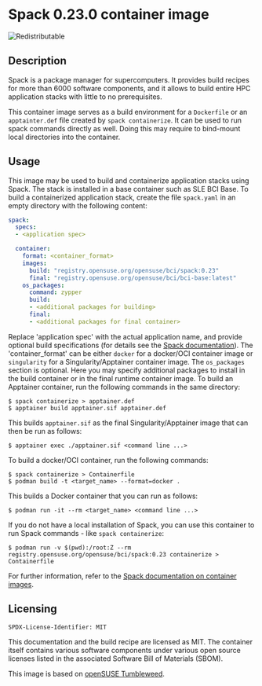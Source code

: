 # Spack 0.23.0 container image
![Redistributable](https://img.shields.io/badge/Redistributable-Yes-green)

## Description
Spack is a package manager for supercomputers. It provides build recipes
for more than 6000 software components, and it allows to build entire
HPC application stacks with little to no prerequisites.

This container image serves as a build environment for a `Dockerfile`
or an `apptainter.def` file created by `spack containerize`. It can be
used to run spack commands directly as well. Doing this may require to
bind-mount local directories into the container.

## Usage
This image may be used to build and containerize application stacks using
Spack. The stack is installed in a base container such as SLE BCI Base.
To build a containerized application stack, create the file `spack.yaml`
in an empty directory with the following content:
```yaml
spack:
  specs:
  - <application spec>

  container:
    format: <container_format>
    images:
      build: "registry.opensuse.org/opensuse/bci/spack:0.23"
      final: "registry.opensuse.org/opensuse/bci/bci-base:latest"
    os_packages:
      command: zypper
      build:
      - <additional packages for building>
      final:
      - <additional packages for final container>
```
Replace 'application spec' with the actual application name, and provide optional
build specifications (for details see the
[Spack documentation](https://spack.readthedocs.io/en/latest/)).
The 'container_format' can be either `docker` for a docker/OCI container
image or `singularity` for a Singularity/Apptainer container image.
The `os_packages` section is optional. Here you may specify additional
packages to install in the build container or in the final
runtime container image.
To build an Apptainer container, run the following commands in the same
directory:
```ShellSession
$ spack containerize > apptainer.def
$ apptainer build apptainer.sif apptainer.def
```
This builds `apptainer.sif` as the final Singularity/Apptainer image that can then be run as follows:
```ShellSession
$ apptainer exec ./apptainer.sif <command line ...>
```
To build a docker/OCI container, run the following commands:
```ShellSession
$ spack containerize > Containerfile
$ podman build -t <target_name> --format=docker .
```
This builds a Docker container that you can run as follows:
```
$ podman run -it --rm <target_name> <command line ...>
```
If you do not have a local installation of Spack, you can use this container
to run Spack commands - like `spack containerize`:
```ShellSession
$ podman run -v $(pwd):/root:Z --rm registry.opensuse.org/opensuse/bci/spack:0.23 containerize > Containerfile
```
For further information, refer to the
[Spack documentation on container images](https://spack.readthedocs.io/en/latest/containers.html).
## Licensing

`SPDX-License-Identifier: MIT`

This documentation and the build recipe are licensed as MIT.
The container itself contains various software components under various open source licenses listed in the associated
Software Bill of Materials (SBOM).

This image is based on [openSUSE Tumbleweed](https://get.opensuse.org/tumbleweed/).
